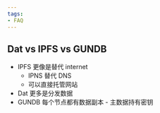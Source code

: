 ```yaml
---
tags:
- FAQ
---
```



## Dat vs IPFS vs GUNDB

- IPFS 更像是替代 internet
  - IPNS 替代 DNS
  - 可以直接托管网站
- Dat 更多是分发数据
- GUNDB 每个节点都有数据副本 - 主数据持有密钥
